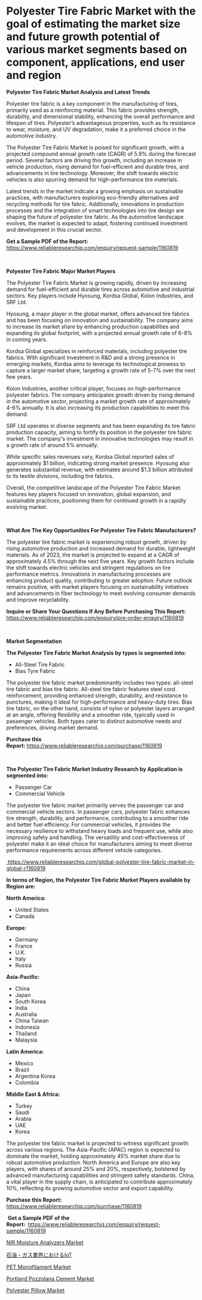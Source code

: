 <p><h1>Polyester Tire Fabric Market with the goal of estimating the market size and future growth potential of various market segments based on component, applications, end user and region</h1></p><p><strong>Polyester Tire Fabric Market Analysis and Latest Trends</strong></p>
<p><p>Polyester tire fabric is a key component in the manufacturing of tires, primarily used as a reinforcing material. This fabric provides strength, durability, and dimensional stability, enhancing the overall performance and lifespan of tires. Polyester’s advantageous properties, such as its resistance to wear, moisture, and UV degradation, make it a preferred choice in the automotive industry.</p><p>The Polyester Tire Fabric Market is poised for significant growth, with a projected compound annual growth rate (CAGR) of 5.9% during the forecast period. Several factors are driving this growth, including an increase in vehicle production, rising demand for fuel-efficient and durable tires, and advancements in tire technology. Moreover, the shift towards electric vehicles is also spurring demand for high-performance tire materials.</p><p>Latest trends in the market indicate a growing emphasis on sustainable practices, with manufacturers exploring eco-friendly alternatives and recycling methods for tire fabric. Additionally, innovations in production processes and the integration of smart technologies into tire design are shaping the future of polyester tire fabric. As the automotive landscape evolves, the market is expected to adapt, fostering continued investment and development in this crucial sector.</p></p>
<p><strong>Get a Sample PDF of the Report:&nbsp;</strong> <a href="https://www.reliableresearchiq.com/enquiry/request-sample/1160819">https://www.reliableresearchiq.com/enquiry/request-sample/1160819</a></p>
<p>&nbsp;</p>
<p><strong>Polyester Tire Fabric Major Market Players</strong></p>
<p><p>The Polyester Tire Fabric Market is growing rapidly, driven by increasing demand for fuel-efficient and durable tires across automotive and industrial sectors. Key players include Hyosung, Kordsa Global, Kolon Industries, and SRF Ltd.</p><p>Hyosung, a major player in the global market, offers advanced tire fabrics and has been focusing on innovation and sustainability. The company aims to increase its market share by enhancing production capabilities and expanding its global footprint, with a projected annual growth rate of 6-8% in coming years.</p><p>Kordsa Global specializes in reinforced materials, including polyester tire fabrics. With significant investment in R&D and a strong presence in emerging markets, Kordsa aims to leverage its technological prowess to capture a larger market share, targeting a growth rate of 5-7% over the next few years.</p><p>Kolon Industries, another critical player, focuses on high-performance polyester fabrics. The company anticipates growth driven by rising demand in the automotive sector, projecting a market growth rate of approximately 4-6% annually. It is also increasing its production capabilities to meet this demand.</p><p>SRF Ltd operates in diverse segments and has been expanding its tire fabric production capacity, aiming to fortify its position in the polyester tire fabric market. The company's investment in innovative technologies may result in a growth rate of around 5% annually.</p><p>While specific sales revenues vary, Kordsa Global reported sales of approximately $1 billion, indicating strong market presence. Hyosung also generates substantial revenue, with estimates around $1.3 billion attributed to its textile divisions, including tire fabrics.</p><p>Overall, the competitive landscape of the Polyester Tire Fabric Market features key players focused on innovation, global expansion, and sustainable practices, positioning them for continued growth in a rapidly evolving market.</p></p>
<p>&nbsp;</p>
<p><strong>What Are The Key Opportunities For Polyester Tire Fabric Manufacturers?</strong></p>
<p><p>The polyester tire fabric market is experiencing robust growth, driven by rising automotive production and increased demand for durable, lightweight materials. As of 2023, the market is projected to expand at a CAGR of approximately 4.5% through the next five years. Key growth factors include the shift towards electric vehicles and stringent regulations on tire performance metrics. Innovations in manufacturing processes are enhancing product quality, contributing to greater adoption. Future outlook remains positive, with market players focusing on sustainability initiatives and advancements in fiber technology to meet evolving consumer demands and improve recyclability.</p></p>
<p><strong>Inquire or Share Your Questions If Any Before Purchasing This Report:</strong> <a href="https://www.reliableresearchiq.com/enquiry/pre-order-enquiry/1160819">https://www.reliableresearchiq.com/enquiry/pre-order-enquiry/1160819</a></p>
<p>&nbsp;</p>
<p><strong>Market Segmentation</strong></p>
<p><strong>The Polyester Tire Fabric Market Analysis by types is segmented into:</strong></p>
<p><ul><li>All-Steel Tire Fabric</li><li>Bias Tyre Fabric</li></ul></p>
<p><p>The polyester tire fabric market predominantly includes two types: all-steel tire fabric and bias tire fabric. All-steel tire fabric features steel cord reinforcement, providing enhanced strength, durability, and resistance to punctures, making it ideal for high-performance and heavy-duty tires. Bias tire fabric, on the other hand, consists of nylon or polyester layers arranged at an angle, offering flexibility and a smoother ride, typically used in passenger vehicles. Both types cater to distinct automotive needs and preferences, driving market demand.</p></p>
<p><strong>Purchase this Report:&nbsp;</strong><a href="https://www.reliableresearchiq.com/purchase/1160819">https://www.reliableresearchiq.com/purchase/1160819</a></p>
<p>&nbsp;</p>
<p><strong>The Polyester Tire Fabric Market Industry Research by Application is segmented into:</strong></p>
<p><ul><li>Passenger Car</li><li>Commercial Vehicle</li></ul></p>
<p><p>The polyester tire fabric market primarily serves the passenger car and commercial vehicle sectors. In passenger cars, polyester fabric enhances tire strength, durability, and performance, contributing to a smoother ride and better fuel efficiency. For commercial vehicles, it provides the necessary resilience to withstand heavy loads and frequent use, while also improving safety and handling. The versatility and cost-effectiveness of polyester make it an ideal choice for manufacturers aiming to meet diverse performance requirements across different vehicle categories.</p></p>
<p><a href="https://www.reliableresearchiq.com/global-polyester-tire-fabric-market-in-global-r1160819">&nbsp;https://www.reliableresearchiq.com/global-polyester-tire-fabric-market-in-global-r1160819</a></p>
<p><strong>In terms of Region, the Polyester Tire Fabric Market Players available by Region are:</strong></p>
<p>
    <p> <strong> North America: </strong>
        <ul>
            <li>United States</li>
            <li>Canada</li>
        </ul>
        </p> 
    <p> <strong> Europe: </strong>
        <ul>
            <li>Germany</li>
            <li>France</li>
            <li>U.K.</li>
            <li>Italy</li>
            <li>Russia</li>
        </ul>
        </p> 
    <p> <strong> Asia-Pacific: </strong>
        <ul>
            <li>China</li>
            <li>Japan</li>
            <li>South Korea</li>
            <li>India</li>
            <li>Australia</li>
            <li>China Taiwan</li>
            <li>Indonesia</li>
            <li>Thailand</li>
            <li>Malaysia</li>
        </ul>
        </p> 
    <p> <strong> Latin America: </strong>
        <ul>
            <li>Mexico</li>
            <li>Brazil</li>
            <li>Argentina Korea</li>
            <li>Colombia</li>
        </ul>
        </p> 
    <p> <strong> Middle East & Africa: </strong>
        <ul>
            <li>Turkey</li>
            <li>Saudi</li>
            <li>Arabia</li>
            <li>UAE</li>
            <li>Korea</li>
        </ul>
    </p>
    </p>
<p><p>The polyester tire fabric market is projected to witness significant growth across various regions. The Asia-Pacific (APAC) region is expected to dominate the market, holding approximately 45% market share due to robust automotive production. North America and Europe are also key players, with shares of around 25% and 20%, respectively, bolstered by advanced manufacturing capabilities and stringent safety standards. China, a vital player in the supply chain, is anticipated to contribute approximately 10%, reflecting its growing automotive sector and export capability.</p></p>
<p><strong>Purchase this Report: </strong><a href="https://www.reliableresearchiq.com/purchase/1160819">https://www.reliableresearchiq.com/purchase/1160819</a></p>
<p>&nbsp;<strong>Get a Sample PDF of the Report:&nbsp;&nbsp;</strong><a href="https://www.reliableresearchiq.com/enquiry/request-sample/1160819">https://www.reliableresearchiq.com/enquiry/request-sample/1160819</a></p>
<p><strong></strong></p>
<p><p><a href="https://github.com/Annahawkins697/Market-Research-Report-List-1/blob/main/nir-moisture-analyzers-market.md">NIR Moisture Analyzers Market</a></p><p><a href="https://medium.com/@maudward1907/iot-in-oil-and-gas-market-%E3%81%AE%E3%82%B0%E3%83%AD%E3%83%BC%E3%83%90%E3%83%AB%E5%B8%82%E5%A0%B4%E6%A6%82%E8%A6%81%E3%81%AF-%E4%B8%96%E7%95%8C%E3%81%8A%E3%82%88%E3%81%B3%E4%B8%BB%E8%A6%81%E5%B8%82%E5%A0%B4%E3%81%AB%E3%81%8A%E3%81%91%E3%82%8B%E6%A5%AD%E7%95%8C%E3%81%AB%E5%BD%B1%E9%9F%BF%E3%82%92%E4%B8%8E%E3%81%88%E3%82%8B%E4%B8%BB%E8%A6%81%E3%81%AA%E3%83%88%E3%83%AC%E3%83%B3%E3%83%89%E3%81%AB%E3%81%A4%E3%81%84%E3%81%A6-%E7%8B%AC%E8%87%AA%E3%81%AE%E8%A6%96%E7%82%B9%E3%82%92%E6%8F%90%E4%BE%9B%E3%81%97%E3%81%BE%E3%81%99-7ab224676f26">石油・ガス業界におけるIoT</a></p><p><a href="https://issuu.com/reportprime-2/docs/pet-monofilament-market-size-2030.p_b88673c2c6a6c5">PET Monofilament Market</a></p><p><a href="https://issuu.com/reportprime-2/docs/portland-pozzolana-cement-market-si_4766ebd29d3b72">Portland Pozzolana Cement Market</a></p><p><a href="https://www.linkedin.com/pulse/emerging-trends-polyester-pillow-market-global-outlook-qrioe?trackingId=cZudy9NiQn2ejQ%2BYmF2fIQ%3D%3D">Polyester Pillow Market</a></p></p>